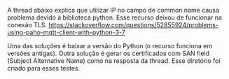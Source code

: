 A thread abaixo explica que utilizar IP no campo de common name causa problema devido à biblioteca python. Esse recurso deixou de funcionar na conexão TLS.
https://stackoverflow.com/questions/52855924/problems-using-paho-mqtt-client-with-python-3-7

Uma das soluções é baixar a versão do Python (o recurso funciona em versões antigas). Outra solução é gerar os certificados com SAN field (Subject Alternative Name) como na resposta da thread.
Esse diretório foi criado para esses testes.
